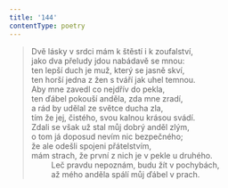 ```yaml
---
title: '144'
contentType: poetry
---
```


> Dvě lásky v srdci mám k štěstí i k zoufalství,  
> jako dva přeludy jdou nabádavě se mnou:  
> ten lepší duch je muž, který se jasně skví,  
> ten horší jedna z žen s tváří jak uhel temnou.  
> Aby mne zavedl co nejdřív do pekla,  
> ten ďábel pokouší anděla, zda mne zradí,  
> a rád by udělal ze světce ducha zla,  
> tím že jej, čistého, svou kalnou krásou svádí.  
> Zdali se však už stal můj dobrý anděl zlým,  
> o tom já doposud nevím nic bezpečného;  
> že ale odešli spojeni přátelstvím,  
> mám strach, že první z nich je v pekle u druhého.  
>          Leč pravdu nepoznám, budu žít v pochybách,  
>          až mého anděla spálí můj ďábel v prach.
